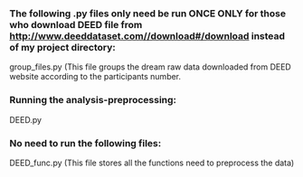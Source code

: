 ### The following .py files only need be run ONCE ONLY for those who download DEED file from http://www.deeddataset.com//download#/download instead of my project directory:
group_files.py (This file groups the dream raw data downloaded from DEED website according to the participants number. 

### Running the analysis-preprocessing:
DEED.py 

### No need to run the following files: 
DEED_func.py (This file stores all the functions need to preprocess the data)